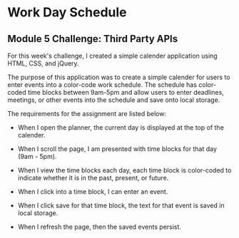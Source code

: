 # Work Day Schedule
<h2>Module 5 Challenge: Third Party APIs</h2>

For this week's challenge, I created a simple calender application using HTML, CSS, and jQuery.

The purpose of this application was to create a simple calender for users to enter events into a color-code work schedule. The schedule has color-coded time blocks between 9am-5pm and allow users to enter deadlines, meetings, or other events into the schedule and save onto local storage. 

The requirements for the assignment are listed below:

- When I open the planner, the current day is displayed at the top of the calender.

- When I scroll the page, I am presented with time blocks for that day (9am - 5pm).

- When I view the time blocks each day, each time block is color-coded to indicate whether it is in the past, present, or future.

- When I click into a time block, I can enter an event.

- When I click save for that time block, the text for that event is saved in local storage.

- When I refresh the page, then the saved events persist.

